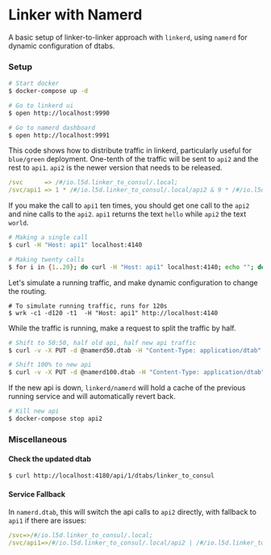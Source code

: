 # Linker with Namerd

A basic setup of linker-to-linker approach with `linkerd`, using `namerd` for dynamic configuration of dtabs. 


### Setup

```bash
# Start docker
$ docker-compose up -d

# Go to linkerd ui
$ open http://localhost:9990

# Go to namerd dashboard
$ open http://localhost:9991
```

This code shows how to distribute traffic in linkerd, particularly useful for `blue/green` deployment. One-tenth of the traffic will be sent to `api2` and the rest to `api1`. `api2` is the newer version that needs to be released.

```yaml
/svc      => /#/io.l5d.linker_to_consul/.local;
/svc/api1 => 1 * /#/io.l5d.linker_to_consul/.local/api2 & 9 * /#/io.l5d.linker_to_consul/.local/api1;
```

If you make the call to `api1` ten times, you should get one call to the `api2` and nine calls to the `api2`. `api1` returns the text `hello` while `api2` the text `world`.

```bash
# Making a single call
$ curl -H "Host: api1" localhost:4140

# Making twenty calls
$ for i in {1..20}; do curl -H "Host: api1" localhost:4140; echo ""; done
```

Let's simulate a running traffic, and make dynamic configuration to change the routing.

```
# To simulate running traffic, runs for 120s
$ wrk -c1 -d120 -t1  -H "Host: api1" http://localhost:4140
```

While the traffic is running, make a request to split the traffic by half.

```bash
# Shift to 50:50, half old api, half new api traffic
$ curl -v -X PUT -d @namerd50.dtab -H "Content-Type: application/dtab" http://localhost:4180/api/1/dtabs/linker_to_consul

# Shift 100% to new api
$ curl -v -X PUT -d @namerd100.dtab -H "Content-Type: application/dtab" http://localhost:4180/api/1/dtabs/linker_to_consul
```

If the new api is down, `linkerd/namerd` will hold a cache of the previous running service and will automatically revert back.

```bash
# Kill new api
$ docker-compose stop api2
```

### Miscellaneous

#### Check the updated dtab

```bash
$ curl http://localhost:4180/api/1/dtabs/linker_to_consul
```

#### Service Fallback

In `namerd.dtab`, this will switch the api calls to `api2` directly, with fallback to `api1` if there are issues:
```yaml
/svc=>/#/io.l5d.linker_to_consul/.local;
/svc/api1=>/#/io.l5d.linker_to_consul/.local/api2 | /#/io.l5d.linker_to_consul/.local/api1;
```
